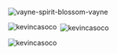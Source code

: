 
![vayne-spirit-blossom-vayne](https://github.com/KevinCasoco/KevinCasoco/assets/103113956/2946806a-4fb9-4921-b020-3088e90398d7)

<p><img align="left" src="https://github-readme-stats.vercel.app/api/top-langs?username=kevincasoco&show_icons=true&locale=en&layout=compact" alt="kevincasoco" /></p>

<p>&nbsp;<img align="center" src="https://github-readme-stats.vercel.app/api?username=kevincasoco&show_icons=true&locale=en" alt="kevincasoco" /></p>

<p><img align="center" src="https://github-readme-streak-stats.herokuapp.com/?user=kevincasoco&" alt="kevincasoco" /></p>
